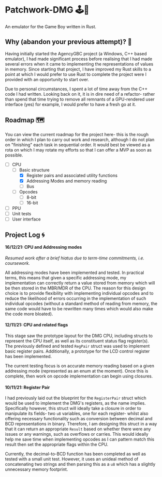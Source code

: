 # Patchwork-DMG 🕹📱
An emulator for the Game Boy written in Rust.

## Why (abandon your previous attempt)? 🤔

Having initially started the AgencyGBC project (a Windows, C++ based emulator), I had made significant process before realising that I had made several errors when it came to implementing the representations of values in memory. Since starting that project, I have improved my Rust skills to a point at which I would prefer to use Rust to complete the project were I provided with an opportunity to start over.

Due to personal circumstances, I spent a lot of time away from the C++ code I had written. Looking back on it, it is in dire need of a refactor- rather than spend that time trying to remove all remnants of a GPU-rendered user interface (yes) for example, I would prefer to have a fresh go at it.

## Roadmap 🗺
You can view the current roadmap for the project here- this is the rough order in which I plan to carry out work and research, although I do not plan on "finishing" each task in sequential order. It would best be viewed as a rota on which I may rotate my efforts so that I can offer a MVP as soon as possible.

- [ ] CPU
  - [ ] Basic structure
    - [x] Register pairs and associated utility functions
    - [x] Addressing Modes and memory reading
    - [ ] Bus
  - [ ] Opcodes
    - [ ] 8-bit
    - [ ] 16-bit
- [ ] PPU
- [ ] Unit tests
- [ ] User interface

## Project Log 🌀
#### 16/12/21: CPU and Addressing modes
_Resumed work after a brief hiatus due to term-time commitments, i.e. coursework._

All addressing modes have been implemented and tested. In practical terms, this means that
given a specific addressing mode, my implementation can correctly return a value stored from
memory which will be then stored in the MBR/MDR of the CPU. The reason for this design choice is
to provide flexibility with implementing individual opcodes and to reduce the likelihood of errors
occurring in the implementation of such individual opcodes (without a standard method of reading
from memory, the same code would have to be rewritten many times which would also make the code
more bloated). 

#### 12/11/21: CPU and related flags
This stage saw the prototype layout for the DMG CPU, including structs to represent the CPU itself,
as well as its constituent status flag register(s). The previously defined and tested `RegPair`
struct was used to implement basic register pairs. Additionally, a prototype for the LCD control register
has been implemented. 

The current testing focus is on accurate memory reading based on a given addressing mode (represented as 
an enum at the moment). Once this is complete, then work on opcode implementation can begin using closures. 

#### 10/11/21: Register Pair
I had previously laid out the blueprint for the `RegisterPair` struct which would be used to implement the DMG's 
registers, as the name implies. Specifically however, this struct will ideally take a closure in order to manipulate its fields-
two `u8` variables, one for each register- whilst also offering necessary functionality such as conversion between decimal and BCD
representations in binary. Therefore, I am designing this struct in a way that it can return an appropriate `Result` based on whether there
were any issues or any warnings, such as overflows or carries. This would ideally help me save time when implementing opcodes as I can pattern match this result
then set the appropriate flags within the CPU.

Currently, the decimal-to-BCD function has been completed as well as tested with a small unit test. However, it uses
an unideal method of concatenating two strings and then parsing this as a `u8` which has a slightly unnecessary memory
footprint.

